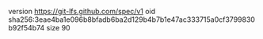 version https://git-lfs.github.com/spec/v1
oid sha256:3eae4ba1e096b8bfadb6ba2d129b4b7b1e47ac333715a0cf3799830b92f54b74
size 90
